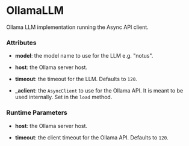 # OllamaLLM


Ollama LLM implementation running the Async API client.





### Attributes

- **model**: the model name to use for the LLM e.g. "notus".

- **host**: the Ollama server host.

- **timeout**: the timeout for the LLM. Defaults to `120`.

- **_aclient**: the `AsyncClient` to use for the Ollama API. It is meant to be used internally.  Set in the `load` method.





### Runtime Parameters

- **host**: the Ollama server host.

- **timeout**: the client timeout for the Ollama API. Defaults to `120`.





